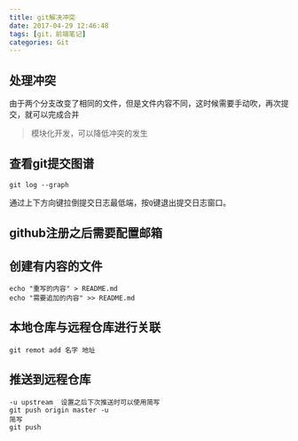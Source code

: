 ```yaml
---
title: git解决冲突
date: 2017-04-29 12:46:48
tags: [git，前端笔记]
categories: Git
---
```

## 处理冲突
由于两个分支改变了相同的文件，但是文件内容不同，这时候需要手动吹，再次提交，就可以完成合并
> 模块化开发，可以降低冲突的发生

## 查看git提交图谱
```
git log --graph
```
通过上下方向键拉倒提交日志最低端，按`Q`键退出提交日志窗口。

## github注册之后需要配置邮箱

## 创建有内容的文件
```
echo "重写的内容" > README.md
echo "需要追加的内容" >> README.md
```

## 本地仓库与远程仓库进行关联
```
git remot add 名字 地址
```

## 推送到远程仓库
```
-u upstream  设置之后下次推送时可以使用简写
git push origin master -u
简写
git push
```
